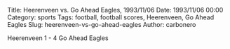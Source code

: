 Title: Heerenveen vs. Go Ahead Eagles, 1993/11/06
Date: 1993/11/06 00:00
Category: sports
Tags: football, football scores, Heerenveen, Go Ahead Eagles
Slug: heerenveen-vs-go-ahead-eagles
Author: carbonero


Heerenveen 1 - 4 Go Ahead Eagles
